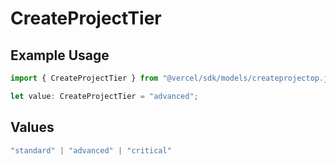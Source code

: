 # CreateProjectTier

## Example Usage

```typescript
import { CreateProjectTier } from "@vercel/sdk/models/createprojectop.js";

let value: CreateProjectTier = "advanced";
```

## Values

```typescript
"standard" | "advanced" | "critical"
```
